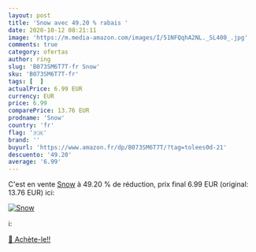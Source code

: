 ```yaml
---
layout: post
title: 'Snow avec 49.20 % rabais '
date: 2020-10-12 08:21:11
image: 'https://m.media-amazon.com/images/I/51NFQqhA2NL._SL400_.jpg'
comments: true
category: ofertas
author: ring
slug: 'B073SM6T7T-fr Snow'
sku: 'B073SM6T7T-fr'
tags: [  ]
actualPrice: 6.99 EUR
currency: EUR
price: 6.99
comparePrice: 13.76 EUR
prodname: 'Snow'
country: 'fr'
flag: '🇫🇷'
brand: ''
buyurl: 'https://www.amazon.fr/dp/B073SM6T7T/?tag=tolees0d-21'
descuento: '49.20'
average: '6.99'
---
```


C'est en vente [Snow](https://www.amazon.fr/dp/B073SM6T7T/?tag=tolees0d-21)  à  49.20 % de réduction, prix final  6.99 EUR (original: 13.76 EUR) ici:

[![Snow](https://m.media-amazon.com/images/I/51NFQqhA2NL._SL400_.jpg)](https://www.amazon.fr/dp/B073SM6T7T/?tag=tolees0d-21)

ℹ️:


[🛒 Achète-le!!](https://www.amazon.fr/dp/B073SM6T7T/?tag=tolees0d-21)
